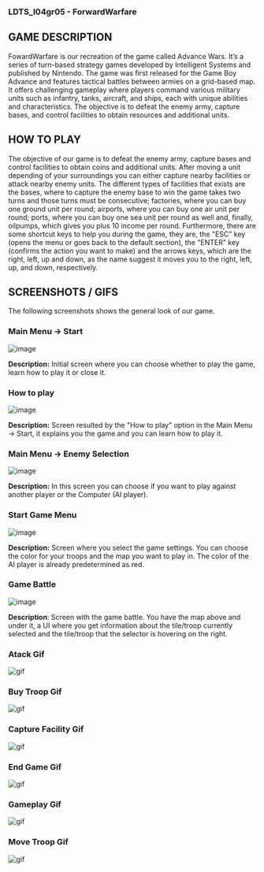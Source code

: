 ### LDTS_l04gr05 - ForwardWarfare

## GAME DESCRIPTION
FowardWarfare is our recreation of the game called Advance Wars. It’s a series of turn-based strategy games developed by Intelligent Systems and published by Nintendo. The game was first released for the Game Boy Advance and features tactical battles between armies on a grid-based map. It offers challenging gameplay where players command various military units such as infantry, tanks, aircraft, and ships, each with unique abilities and characteristics. The objective is to defeat the enemy army, capture bases, and control facilities to obtain resources and additional units. 

## HOW TO PLAY

The objective of our game is to defeat the enemy army, capture bases and control facilities to obtain coins and additional units. After moving a unit depending of your surroundings you can either capture nearby facilities or attack nearby enemy units.
The different types of facilities that exists are the bases, where to capture the enemy base to win the game takes two turns and those turns must be consecutive; factories, where you can buy one ground unit per round; airports, where you can buy one air unit per round; ports, where you can buy one sea unit per round as well and, finally, oilpumps, which gives you plus 10 income per round. 
Furthermore, there are some shortcut keys to help you during the game, they are, the "ESC" key (opens the menu or goes back to the default section), the "ENTER" key (confirms the action you want to make) and the arrows keys, which are the right, left, up and down, as the name suggest it moves you to the right, left, up, and down, respectively.


## SCREENSHOTS / GIFS
The following screenshots shows the general look of our game.

### Main Menu -> Start
![image](./docs/images/MainMenu_Start.png)


**Description:** Initial screen where you can choose whether to play the game, learn how to play it or close it.

### How to play
![image](./docs/images/HowToPlay.png)

**Description:** Screen resulted by the "How to play" option in the Main Menu -> Start, it explains you the game and you can learn how to play it.

### Main Menu -> Enemy Selection
![image](./docs/images/MainMenu_EnemySelection.png)

**Description:** In this screen you can choose if you want to play against another player or the Computer (AI player).

### Start Game Menu
![image](./docs/images/StartGame.png)

**Description:** Screen where you select the game settings. You can choose the color for your troops and the map you want to play in. The color of the AI player is already predetermined as red.

### Game Battle
![image](./docs/images/GameBattle.png)

**Description**: Screen with the game battle. You have the map above and under it, a UI where you get information about the tile/troop currently selected and the tile/troop that the selector is hovering on the right. 

### Atack Gif
![gif](./docs/gifs/Atack.gif)

### Buy Troop Gif
![gif](./docs/gifs/BuyTroop.gif)

### Capture Facility Gif
![gif](./docs/gifs/CaptureFacility.gif)

### End Game Gif
![gif](./docs/gifs/EndGame.gif)

### Gameplay Gif
![gif](./docs/gifs/Gameplay.gif)

### Move Troop Gif
![gif](./docs/gifs/MoveTroop.gif)

